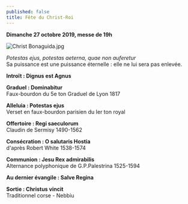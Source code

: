 ```yaml
---
published: false
title: Fête du Christ-Roi
---
```

**Dimanche 27 octobre 2019, messe de 19h**  

![Christ Bonaguida.jpg]({{site.baseurl}}/images/Christ%20Bonaguida.jpg)

*Potestas ejus, potestas aeterna, quae non auferetur*  
Sa puissance est une puissance éternelle : elle ne lui sera pas enlevée.

**Introït : Dignus est Agnus**

**Graduel : Dominabitur**  
Faux-bourdon du 5e ton Graduel de Lyon 1817

**Alleluia : Potestas ejus**  
Verset en faux-bourdon parisien du Ier ton royal

**Offertoire : Regi saeculorum**  
Claudin de Sermisy 1490-1562

**Consécration : O salutaris Hostia**  
d'après Robert White 1538-1574

**Communion : Jesu Rex admirabilis**  
Alternance polyphonique de G.P.Palestrina 1525-1594

**Au dernier évangile : Salve Regina**  

**Sortie : Christus vincit**  
Traditionnel corse - Nebbiu



